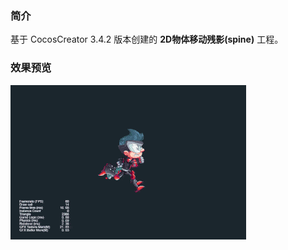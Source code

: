 ### 简介
基于 CocosCreator 3.4.2 版本创建的 **2D物体移动残影(spine)** 工程。

### 效果预览
![image](../../gif/202201/2022012052.gif)